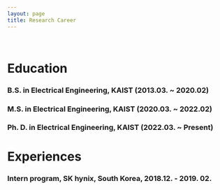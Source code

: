 ```yaml
---
layout: page
title: Research Career
---
```


<br/>


# Education

### B.S. in Electrical Engineering, KAIST (2013.03. ~ 2020.02)
### M.S. in Electrical Engineering, KAIST (2020.03. ~ 2022.02)
### Ph. D. in Electrical Engineering, KAIST (2022.03. ~ Present)

# Experiences

### Intern program, SK hynix, South Korea, 2018.12. - 2019. 02.
